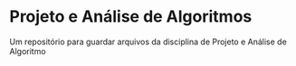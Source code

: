 # Projeto e Análise de Algoritmos
Um repositório para guardar arquivos da disciplina de Projeto e Análise de Algoritmo
